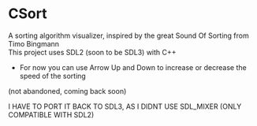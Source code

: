 # CSort
A sorting algorithm visualizer, inspired by the great Sound Of Sorting from Timo Bingmann  
This project uses SDL2 (soon to be SDL3) with C++ 
- For now you can use Arrow Up and Down to increase or decrease the speed of the sorting  

(not abandoned, coming back soon)

I HAVE TO PORT IT BACK TO SDL3, AS I DIDNT USE SDL_MIXER (ONLY COMPATIBLE WITH SDL2)
